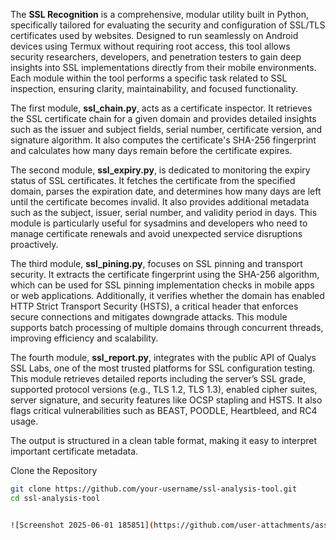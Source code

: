 The **SSL Recognition** is a comprehensive, modular utility built in Python, specifically tailored for evaluating the security and configuration of SSL/TLS certificates used by websites. Designed to run seamlessly on Android devices using Termux without requiring root access, this tool allows security researchers, developers, and penetration testers to gain deep insights into SSL implementations directly from their mobile environments. Each module within the tool performs a specific task related to SSL inspection, ensuring clarity, maintainability, and focused functionality. 

The first module, **ssl_chain.py**, acts as a certificate inspector. It retrieves the SSL certificate chain for a given domain and provides detailed insights such as the issuer and subject fields, serial number, certificate version, and signature algorithm. It also computes the certificate's SHA-256 fingerprint and calculates how many days remain before the certificate expires.

The second module, **ssl_expiry.py**, is dedicated to monitoring the expiry status of SSL certificates. It fetches the certificate from the specified domain, parses the expiration date, and determines how many days are left until the certificate becomes invalid. It also provides additional metadata such as the subject, issuer, serial number, and validity period in days. This module is particularly useful for sysadmins and developers who need to manage certificate renewals and avoid unexpected service disruptions proactively.

The third module, **ssl_pining.py**, focuses on SSL pinning and transport security. It extracts the certificate fingerprint using the SHA-256 algorithm, which can be used for SSL pinning implementation checks in mobile apps or web applications. Additionally, it verifies whether the domain has enabled HTTP Strict Transport Security (HSTS), a critical header that enforces secure connections and mitigates downgrade attacks. This module supports batch processing of multiple domains through concurrent threads, improving efficiency and scalability.

The fourth module, **ssl_report.py**, integrates with the public API of Qualys SSL Labs, one of the most trusted platforms for SSL configuration testing. This module retrieves detailed reports including the server’s SSL grade, supported protocol versions (e.g., TLS 1.2, TLS 1.3), enabled cipher suites, server signature, and security features like OCSP stapling and HSTS. It also flags critical vulnerabilities such as BEAST, POODLE, Heartbleed, and RC4 usage. 

The output is structured in a clean table format, making it easy to interpret important certificate metadata.


Clone the Repository
```bash
git clone https://github.com/your-username/ssl-analysis-tool.git
cd ssl-analysis-tool


![Screenshot 2025-06-01 185851](https://github.com/user-attachments/assets/4796ea32-1491-4503-91b3-fc562a2d82b9)


